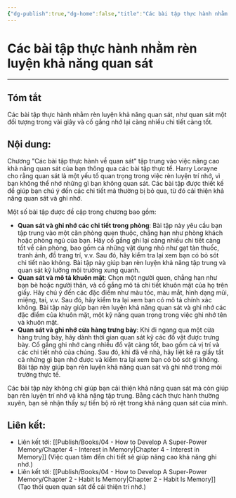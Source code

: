 ```yaml
---
{"dg-publish":true,"dg-home":false,"title":"Các bài tập thực hành nhằm rèn luyện khả năng quan sát","date":"2024-08-31","tags":["#sach","#memory","#How_to_Develop_A_Super_Power_Memory"],"Chương":"Chương1","dg-path":"Books/04 - How to Develop A Super-Power Memory/Practical Exercises in Observation.md","permalink":"/books/04-how-to-develop-a-super-power-memory/practical-exercises-in-observation/","dgPassFrontmatter":true,"updated":"2025-02-23T08:12:59.827+07:00"}
---
```


# Các bài tập thực hành nhằm rèn luyện khả năng quan sát
---
## Tóm tắt
Các bài tập thực hành nhằm rèn luyện khả năng quan sát, như quan sát một đối tượng trong vài giây và cố gắng nhớ lại càng nhiều chi tiết càng tốt.
## Nội dung:
Chương "Các bài tập thực hành về quan sát" tập trung vào việc nâng cao khả năng quan sát của bạn thông qua các bài tập thực tế. Harry Lorayne cho rằng quan sát là một yếu tố quan trọng trong việc rèn luyện trí nhớ, vì bạn không thể nhớ những gì bạn không quan sát. Các bài tập được thiết kế để giúp bạn chú ý đến các chi tiết mà thường bị bỏ qua, từ đó cải thiện khả năng quan sát và ghi nhớ.

Một số bài tập được đề cập trong chương bao gồm:

- **Quan sát và ghi nhớ các chi tiết trong phòng**: Bài tập này yêu cầu bạn tập trung vào một căn phòng quen thuộc, chẳng hạn như phòng khách hoặc phòng ngủ của bạn. Hãy cố gắng ghi lại càng nhiều chi tiết càng tốt về căn phòng, bao gồm cả những vật dụng nhỏ như gạt tàn thuốc, tranh ảnh, đồ trang trí, v.v. Sau đó, hãy kiểm tra lại xem bạn có bỏ sót chi tiết nào không. Bài tập này giúp bạn rèn luyện khả năng tập trung và quan sát kỹ lưỡng môi trường xung quanh.
- **Quan sát và mô tả khuôn mặt**: Chọn một người quen, chẳng hạn như bạn bè hoặc người thân, và cố gắng mô tả chi tiết khuôn mặt của họ trên giấy. Hãy chú ý đến các đặc điểm như màu tóc, màu mắt, hình dạng mũi, miệng, tai, v.v. Sau đó, hãy kiểm tra lại xem bạn có mô tả chính xác không. Bài tập này giúp bạn rèn luyện khả năng quan sát và ghi nhớ các đặc điểm của khuôn mặt, một kỹ năng quan trọng trong việc ghi nhớ tên và khuôn mặt.
- **Quan sát và ghi nhớ cửa hàng trưng bày**: Khi đi ngang qua một cửa hàng trưng bày, hãy dành thời gian quan sát kỹ các đồ vật được trưng bày. Cố gắng ghi nhớ càng nhiều đồ vật càng tốt, bao gồm cả vị trí và các chi tiết nhỏ của chúng. Sau đó, khi đã về nhà, hãy liệt kê ra giấy tất cả những gì bạn nhớ được và kiểm tra lại xem bạn có bỏ sót gì không. Bài tập này giúp bạn rèn luyện khả năng quan sát và ghi nhớ trong môi trường thực tế.

Các bài tập này không chỉ giúp bạn cải thiện khả năng quan sát mà còn giúp bạn rèn luyện trí nhớ và khả năng tập trung. Bằng cách thực hành thường xuyên, bạn sẽ nhận thấy sự tiến bộ rõ rệt trong khả năng quan sát của mình.

## **Liên kết**:
- Liên kết tới: [[Publish/Books/04 - How to Develop A Super-Power Memory/Chapter 4 - Interest in Memory\|Chapter 4 - Interest in Memory]] (Việc quan tâm đến chi tiết sẽ giúp nâng cao khả năng ghi nhớ.)
- Liên kết tới: [[Publish/Books/04 - How to Develop A Super-Power Memory/Chapter 2 - Habit Is Memory\|Chapter 2 - Habit Is Memory]] (Tạo thói quen quan sát để cải thiện trí nhớ.)